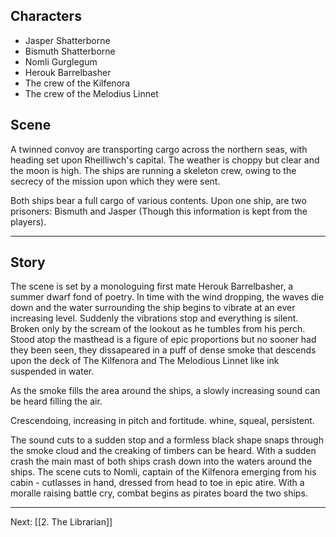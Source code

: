 ## Characters
- Jasper Shatterborne
- Bismuth Shatterborne
- Nomli Gurglegum
- Herouk Barrelbasher
- The crew of the Kilfenora
- The crew of the Melodius Linnet

## Scene
A twinned convoy are transporting cargo across the northern seas, with heading set upon Rheilliwch's capital. The weather is choppy but clear and the moon is high. The ships are running a skeleton crew, owing to the secrecy of the mission upon which they were sent.

Both ships bear a full cargo of various contents. Upon one ship, are two prisoners: Bismuth and Jasper (Though this information is kept from the players).

---

## Story

The scene is set by a monologuing first mate Herouk Barrelbasher, a summer dwarf fond of poetry. In time with the wind dropping, the waves die down and the water surrounding the ship begins to vibrate at an ever increasing level. Suddenly the vibrations stop and everything is silent. Broken only by the scream of the lookout as he tumbles from his perch. Stood atop the masthead is a figure of epic proportions but no sooner had they been seen, they dissapeared in a puff of dense smoke that descends upon the deck of The Kilfenora and The Melodious Linnet like ink suspended in water. 

As the smoke fills the area around the ships, a slowly increasing sound can be heard filling the air. 

Crescendoing, increasing in pitch and fortitude. whine, squeal, persistent. 

The sound cuts to a sudden stop and a formless black shape snaps through the smoke cloud and the creaking of timbers can be heard. With a sudden crash the main mast of both ships crash down into the waters around the ships. The scene cuts to Nomli, captain of the Kilfenora emerging from his cabin - cutlasses in hand, dressed from head to toe in epic atire. With a moralle raising battle cry, combat begins as pirates board the two ships.


---
Next: [[2. The Librarian]]